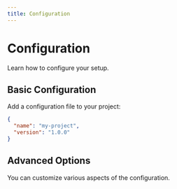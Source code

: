 ```yaml
---
title: Configuration
---
```


# Configuration

Learn how to configure your setup.

## Basic Configuration

Add a configuration file to your project:

```json
{
  "name": "my-project",
  "version": "1.0.0"
}
```

## Advanced Options

You can customize various aspects of the configuration.
